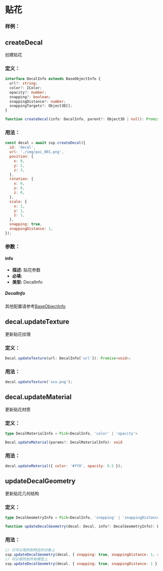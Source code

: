 # 贴花

### 样例：

<Docs-Iframe src="decal/decalSpotting.html" />

<Docs-Iframe src="decal/decalTransform.html" />

## createDecal

创建贴花

### 定义：

```ts
interface DecalInfo extends BaseObjectInfo {
  url?: string;
  color?: IColor;
  opacity?: number;
  snapping?: boolean;
  snappingDistance?: number;
  snappingTargets?: Object3D[];
}

function createDecal(info: DecalInfo, parent?: Object3D | null): Promise<Decal>;
```

### 用法：

```js
const decal = await ssp.createDecal({
  id: 'decal',
  url: './img/poi_001.png',
  position: {
    x: 0,
    y: 2,
    z: 3,
  },
  rotation: {
    x: 0,
    y: 0,
    z: 0,
  },
  scale: {
    x: 1,
    y: 1,
    z: 1,
  },
  snapping: true,
  snappingDistance: 1,
});
```

### 参数：

#### info

- **描述:** 贴花参数
- **必填:** <Base-RequireIcon :isRequire="true"/>
- **类型:** DecalInfo

##### DecalInfo

<Docs-Table
    :data="[
      { prop: 'url', desc: '图片地址', type: 'string', require: false, default: '' },
      { prop: 'color', desc: '颜色', type: 'IColor', require: false, default: '#fff', link: '../guide/types#icolor' },
      { prop: 'opacity', desc: '不透明度', type: 'number', require: false, default: '1', },
      { prop: 'snapping', desc: '是否开启吸附', type: 'boolean', require: false, default: 'true', },
      { prop: 'snappingDistance', desc: '吸附距离', type: 'number', require: false, default: '1', },
      { prop: 'snappingTargets', desc: '吸附目标', type: 'Object3D[]', require: false, default: '场景所有模型', },
    ]"
/>

其他配置请参考[BaseObjectInfo](../guide/types#baseobjectinfo)

## decal.updateTexture

更新贴花纹理

### 定义：

```ts
Decal.updateTexture(url: DecalInfo['url']): Promise<void>;
```

### 用法：

```js
decal.updateTexture('xxx.png');
```

## decal.updateMaterial

更新贴花材质

### 定义：

```ts
type DecalMaterialInfo = Pick<DecalInfo, 'color' | 'opacity'>

Decal.updateMaterial(params?: DecalMaterialInfo): void
```

### 用法：

```js
decal.updateMaterial({ color: '#ff0', opacity: 0.5 });
```

## updateDecalGeometry

更新贴花几何结构

### 定义：

```ts
type DecalGeometryInfo = Pick<DecalInfo, 'snapping' | 'snappingDistance' | 'snappingTargets'>;

function updateDecalGeometry(decal: Decal, info?: DecalGeometryInfo): Decal;
```

### 用法：

```js
// 只可以吸附到特定的对象上
ssp.updateDecalGeometry(decal, { snapping: true, snappingDistance: 1, snappingTargets: [xxxObject] });
// 可以吸附到所有模型上
ssp.updateDecalGeometry(decal, { snapping: true, snappingDistance: 1 });
```

